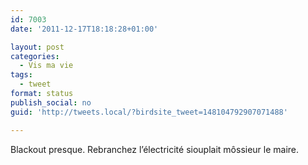 ```yaml
---
id: 7003
date: '2011-12-17T18:18:28+01:00'

layout: post
categories:
  - Vis ma vie
tags:
  - tweet
format: status
publish_social: no
guid: 'http://tweets.local/?birdsite_tweet=148104792907071488'

---
```


Blackout presque. Rebranchez l’électricité siouplait môssieur le maire.